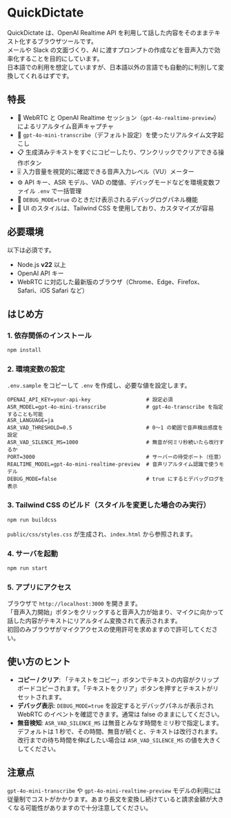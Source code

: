 # QuickDictate

QuickDictate は、OpenAI Realtime API を利用して話した内容をそのままテキスト化するブラウザツールです。  
メールや Slack の文面づくり、AI に渡すプロンプトの作成などを音声入力で効率化することを目的にしています。  
日本語での利用を想定していますが、日本語以外の言語でも自動的に判別して変換してくれるはずです。

## 特長

- 🎤 WebRTC と OpenAI Realtime セッション（`gpt-4o-realtime-preview`）によるリアルタイム音声キャプチャ
- 📝 `gpt-4o-mini-transcribe`（デフォルト設定）を使ったリアルタイム文字起こし
- 📋 生成済みテキストをすぐにコピーしたり、ワンクリックでクリアできる操作ボタン
- 🎚️ 入力音量を視覚的に確認できる音声入力レベル（VU）メーター
- ⚙️ API キー、ASR モデル、VAD の閾値、デバッグモードなどを環境変数ファイル `.env` で一括管理
- 🪪 `DEBUG_MODE=true` のときだけ表示されるデバッグログパネル機能
- 🎨 UI のスタイルは、Tailwind CSS を使用しており、カスタマイズが容易

## 必要環境

以下は必須です。

- Node.js **v22** 以上
- OpenAI API キー
- WebRTC に対応した最新版のブラウザ（Chrome、Edge、Firefox、Safari、iOS Safari など）

## はじめ方

### 1. 依存関係のインストール

```bash
npm install
```

### 2. 環境変数の設定  

`.env.sample` をコピーして `.env` を作成し、必要な値を設定します。

```env
OPENAI_API_KEY=your-api-key                  # 設定必須
ASR_MODEL=gpt-4o-mini-transcribe             # gpt-4o-transcribe を指定することも可能
ASR_LANGUAGE=ja
ASR_VAD_THRESHOLD=0.5                        # 0〜1 の範囲で音声検出感度を設定
ASR_VAD_SILENCE_MS=1000                      # 無音が何ミリ秒続いたら改行するか
PORT=3000                                    # サーバーの待受ポート（任意）
REALTIME_MODEL=gpt-4o-mini-realtime-preview  # 音声リアルタイム認識で使うモデル
DEBUG_MODE=false                             # true にするとデバッグログを表示
```

### 3. Tailwind CSS のビルド（スタイルを変更した場合のみ実行）

```bash
npm run buildcss
```

`public/css/styles.css` が生成され、`index.html` から参照されます。

### 4. サーバを起動

```bash
npm run start
```

### 5. アプリにアクセス

ブラウザで `http://localhost:3000` を開きます。  
「音声入力開始」ボタンをクリックすると音声入力が始まり、マイクに向かって話した内容がテキストにリアルタイム変換されて表示されます。  
初回のみブラウザがマイクアクセスの使用許可を求めますので許可してください。

## 使い方のヒント

- **コピー / クリア**: 「テキストをコピー」ボタンでテキストの内容がクリップボードコピーされます。「テキストをクリア」ボタンを押すとテキストがリセットされます。
- **デバッグ表示**: `DEBUG_MODE=true` を設定するとデバッグパネルが表示され WebRTC のイベントを確認できます。通常は false のままにしてください。
- **無音検知**: `ASR_VAD_SILENCE_MS` は無音とみなす時間をミリ秒で指定します。デフォルトは 1 秒で、その時間、無音が続くと、テキストは改行されます。改行までの待ち時間を伸ばしたい場合は `ASR_VAD_SILENCE_MS` の値を大きくしてください。

## 注意点

`gpt-4o-mini-transcribe` や `gpt-4o-mini-realtime-preview` モデルの利用には従量制でコストがかかります。あまり長文を変換し続けていると請求金額が大きくなる可能性がありますので十分注意してください。